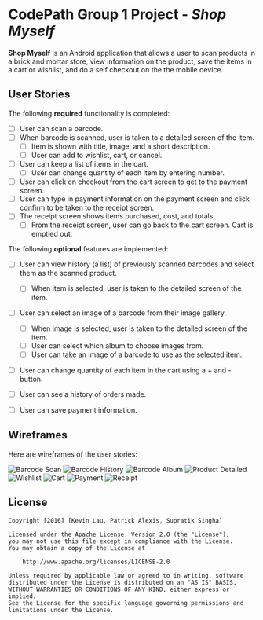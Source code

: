 # CodePath Group 1 Project - *Shop Myself*

**Shop Myself** is an Android application that allows a user to scan products in a brick and mortar store, view information on the product, save the items in a cart or wishlist, and do a self checkout on the the mobile device.

## User Stories

The following **required** functionality is completed:

* [ ] User can scan a barcode.
* [ ] When barcode is scanned, user is taken to a detailed screen of the item.
  * [ ] Item is shown with title, image, and a short description.
  * [ ] User can add to wishlist, cart, or cancel.
* [ ] User can keep a list of items in the cart.
  * [ ] User can change quantity of each item by entering number.
* [ ] User can click on checkout from the cart screen to get to the payment screen.
* [ ] User can type in payment information on the payment screen and click confirm to be taken to the receipt screen.
* [ ] The receipt screen shows items purchased, cost, and totals.
  * [ ] From the receipt screen, user can go back to the cart screen. Cart is emptied out.

The following **optional** features are implemented:

* [ ] User can view history (a list) of previously scanned barcodes and select them as the scanned product.
  * [ ] When item is selected, user is taken to the detailed screen of the item.
* [ ] User can select an image of a barcode from their image gallery.
  * [ ] When image is selected, user is taken to the detailed screen of the item.
  * [ ] User can select which album to choose images from.
  * [ ] User can take an image of a barcode to use as the selected item.
* [ ] User can change quantity of each item in the cart using a + and - button.
* [ ] User can see a history of orders made.
* [ ] User can save payment information.


## Wireframes

Here are wireframes of the user stories:

<img src='http://i.imgur.com/NYDmK6x.jpg' title='Barcode Scan' width='' alt='Barcode Scan' />
<img src='http://i.imgur.com/uUQHZzy.jpg' title='Barcode History' width='' alt='Barcode History' />
<img src='http://i.imgur.com/VIYsLvx.jpg' title='Barcode Album' width='' alt='Barcode Album' />
<img src='http://i.imgur.com/jIec0mZ.jpg' title='Product Detailed' width='' alt='Product Detailed' />
<img src='http://i.imgur.com/AvmcUDQ.jpg' title='Wishlist' width='' alt='Wishlist' />
<img src='http://i.imgur.com/mya2qBQ.jpg' title='Cart' width='' alt='Cart' />
<img src='http://i.imgur.com/Yv0LmF4.jpg' title='Payment' width='' alt='Payment' />
<img src='http://i.imgur.com/v3K7dU5.jpg' title='Receipt' width='' alt='Receipt' />



## License

    Copyright [2016] [Kevin Lau, Patrick Alexis, Supratik Singha]

    Licensed under the Apache License, Version 2.0 (the "License");
    you may not use this file except in compliance with the License.
    You may obtain a copy of the License at

        http://www.apache.org/licenses/LICENSE-2.0

    Unless required by applicable law or agreed to in writing, software
    distributed under the License is distributed on an "AS IS" BASIS,
    WITHOUT WARRANTIES OR CONDITIONS OF ANY KIND, either express or implied.
    See the License for the specific language governing permissions and
    limitations under the License.
